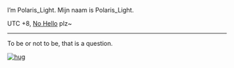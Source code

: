 I’m Polaris_Light. Mijn naam is Polaris_Light.

UTC +8, [No Hello](https://nohello.net/) plz~

---

To be or not to be, that is a question.

[![hug](http://huggle.jdf2.org/sig/PolarisLight.png)](http://huggle.jdf2.org/hug/PolarisLight)
